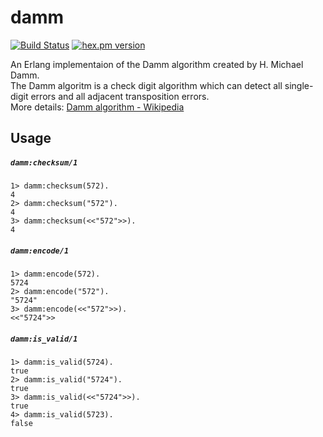 damm
=====

[![Build Status](https://travis-ci.org/mururu/damm.svg?branch=master)](https://travis-ci.org/mururu/damm)
[![hex.pm version](https://img.shields.io/hexpm/v/damm.svg)](https://hex.pm/packages/damm)


An Erlang implementaion of the Damm algorithm created by H. Michael Damm.  
The Damm algoritm is a check digit algorithm which can detect all single-digit errors and all adjacent transposition errors.  
More details: [Damm algorithm - Wikipedia](https://en.wikipedia.org/wiki/Damm_algorithm)

## Usage

##### `damm:checksum/1`

```
1> damm:checksum(572).
4
2> damm:checksum("572").
4
3> damm:checksum(<<"572">>).
4
```

##### `damm:encode/1`

```
1> damm:encode(572).
5724
2> damm:encode("572").
"5724"
3> damm:encode(<<"572">>).
<<"5724">>
```

##### `damm:is_valid/1`

```
1> damm:is_valid(5724).
true
2> damm:is_valid("5724").
true
3> damm:is_valid(<<"5724">>).
true
4> damm:is_valid(5723).
false
```
